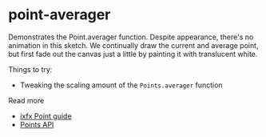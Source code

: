 # point-averager

Demonstrates the Point.averager function. Despite appearance, there's no animation in this sketch. We continually draw the current and average point, but first fade out the canvas just a little by painting it with translucent white.

Things to try:
* Tweaking the scaling amount of the `Points.averager` function

Read more
* [ixfx Point guide](https://ixfx.fun/geometry/points/tracking/)
* [Points API](https://api.ixfx.fun/_ixfx/geometry/Points/)